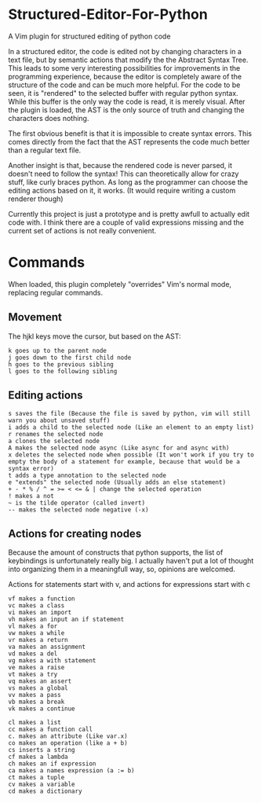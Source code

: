 # Structured-Editor-For-Python
A Vim plugin for structured editing of python code

In a structured editor, the code is edited not by changing characters in a text file, but by semantic actions that modify the the Abstract Syntax Tree.
This leads to some very interesting possibilities for improvements in the programming experience, because the editor is completely aware of the structure of the code and can be much more helpful.
For the code to be seen, it is "rendered" to the selected buffer with regular python syntax. While this buffer is the only way the code is read, it is merely visual. After the plugin is loaded, the AST is the only source of truth and changing the characters does nothing.


The first obvious benefit is that it is impossible to create syntax errors. This comes directly from the fact that the AST represents the code much better than a regular text file.

Another insight is that, because the rendered code is never parsed, it doesn't need to follow the syntax! This can theoretically allow for crazy stuff, like curly braces python. As long as the programmer can choose the editing actions based on it, it works. (It would require writing a custom renderer though)

Currently this project is just a prototype and is pretty awfull to actually edit code with. I think there are a couple of valid expressions missing and the current set of actions is not really convenient.

# Commands
When loaded, this plugin completely "overrides" Vim's normal mode, replacing regular commands.

## Movement
The hjkl keys move the cursor, but based on the AST:

```
k goes up to the parent node
j goes down to the first child node
h goes to the previous sibling
l goes to the following sibling
```

## Editing actions
```
s saves the file (Because the file is saved by python, vim will still warn you about unsaved stuff)
i adds a child to the selected node (Like an element to an empty list)
r renames the selected node
a clones the selected node 
A makes the selected node async (Like async for and async with)
x deletes the selected node when possible (It won't work if you try to empty the body of a statement for example, because that would be a syntax error)
t adds a type annotation to the selected node
e "extends" the selected node (Usually adds an else statement)
+ - * % / ^ = >= < <= & | change the selected operation 
! makes a not
~ is the tilde operator (called invert)
-- makes the selected node negative (-x)
```

## Actions for creating nodes
Because the amount of constructs that python supports, the list of keybindings is unfortunately really big.
I actually haven't put a lot of thought into organizing them in a meaningfull way, so, opinions are welcomed.

Actions for statements start with v, and actions for expressions start with c 

```
vf makes a function
vc makes a class
vi makes an import
vh makes an input an if statement
vl makes a for
vw makes a while
vr makes a return
va makes an assignment
vd makes a del
vg makes a with statement
ve makes a raise
vt makes a try
vq makes an assert
vs makes a global
vv makes a pass
vb makes a break
vk makes a continue

cl makes a list
cc makes a function call
c. makes an attribute (Like var.x)
co makes an operation (like a + b)
cs inserts a string
cf makes a lambda 
ch makes an if expression
ca makes a names expression (a := b)
ct makes a tuple
cv makes a variable
cd makes a dictionary
```
